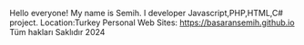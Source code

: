 Hello everyone! My name is Semih. I developer Javascript,PHP,HTML,C# project.
Location:Turkey
Personal Web Sites: https://basaransemih.github.io
Tüm hakları Saklıdır 2024
